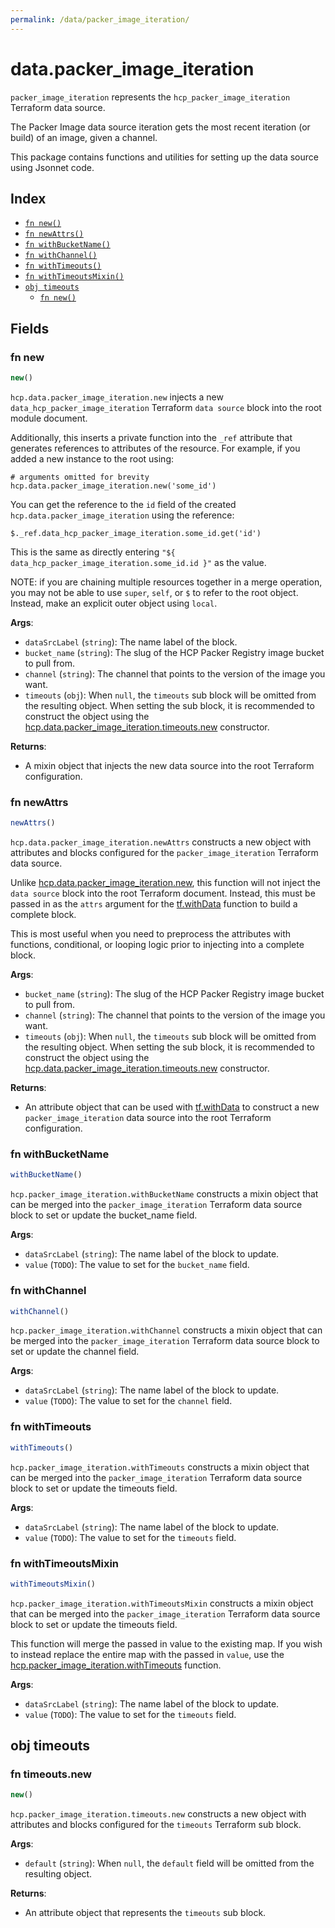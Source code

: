 ```yaml
---
permalink: /data/packer_image_iteration/
---
```


# data.packer_image_iteration

`packer_image_iteration` represents the `hcp_packer_image_iteration` Terraform data source.

The Packer Image data source iteration gets the most recent iteration (or build) of an image, given a channel.

This package contains functions and utilities for setting up the data source using Jsonnet code.


## Index

* [`fn new()`](#fn-new)
* [`fn newAttrs()`](#fn-newattrs)
* [`fn withBucketName()`](#fn-withbucketname)
* [`fn withChannel()`](#fn-withchannel)
* [`fn withTimeouts()`](#fn-withtimeouts)
* [`fn withTimeoutsMixin()`](#fn-withtimeoutsmixin)
* [`obj timeouts`](#obj-timeouts)
  * [`fn new()`](#fn-timeoutsnew)

## Fields

### fn new

```ts
new()
```


`hcp.data.packer_image_iteration.new` injects a new `data_hcp_packer_image_iteration` Terraform `data source`
block into the root module document.

Additionally, this inserts a private function into the `_ref` attribute that generates references to attributes of the
resource. For example, if you added a new instance to the root using:

    # arguments omitted for brevity
    hcp.data.packer_image_iteration.new('some_id')

You can get the reference to the `id` field of the created `hcp.data.packer_image_iteration` using the reference:

    $._ref.data_hcp_packer_image_iteration.some_id.get('id')

This is the same as directly entering `"${ data_hcp_packer_image_iteration.some_id.id }"` as the value.

NOTE: if you are chaining multiple resources together in a merge operation, you may not be able to use `super`, `self`,
or `$` to refer to the root object. Instead, make an explicit outer object using `local`.

**Args**:
  - `dataSrcLabel` (`string`): The name label of the block.
  - `bucket_name` (`string`): The slug of the HCP Packer Registry image bucket to pull from.
  - `channel` (`string`): The channel that points to the version of the image you want.
  - `timeouts` (`obj`):  When `null`, the `timeouts` sub block will be omitted from the resulting object. When setting the sub block, it is recommended to construct the object using the [hcp.data.packer_image_iteration.timeouts.new](#fn-packerimageiterationtimeoutsnew) constructor.

**Returns**:
- A mixin object that injects the new data source into the root Terraform configuration.


### fn newAttrs

```ts
newAttrs()
```


`hcp.data.packer_image_iteration.newAttrs` constructs a new object with attributes and blocks configured for the `packer_image_iteration`
Terraform data source.

Unlike [hcp.data.packer_image_iteration.new](#fn-packerimageiterationnew), this function will not inject the `data source`
block into the root Terraform document. Instead, this must be passed in as the `attrs` argument for the
[tf.withData](https://github.com/tf-libsonnet/core/tree/main/docs#fn-withdata) function to build a complete block.

This is most useful when you need to preprocess the attributes with functions, conditional, or looping logic prior to
injecting into a complete block.

**Args**:
  - `bucket_name` (`string`): The slug of the HCP Packer Registry image bucket to pull from.
  - `channel` (`string`): The channel that points to the version of the image you want.
  - `timeouts` (`obj`):  When `null`, the `timeouts` sub block will be omitted from the resulting object. When setting the sub block, it is recommended to construct the object using the [hcp.data.packer_image_iteration.timeouts.new](#fn-packerimageiterationtimeoutsnew) constructor.

**Returns**:
  - An attribute object that can be used with [tf.withData](https://github.com/tf-libsonnet/core/tree/main/docs#fn-withdata) to construct a new `packer_image_iteration` data source into the root Terraform configuration.


### fn withBucketName

```ts
withBucketName()
```

`hcp.packer_image_iteration.withBucketName` constructs a mixin object that can be merged into the `packer_image_iteration`
Terraform data source block to set or update the bucket_name field.



**Args**:
  - `dataSrcLabel` (`string`): The name label of the block to update.
  - `value` (`TODO`): The value to set for the `bucket_name` field.


### fn withChannel

```ts
withChannel()
```

`hcp.packer_image_iteration.withChannel` constructs a mixin object that can be merged into the `packer_image_iteration`
Terraform data source block to set or update the channel field.



**Args**:
  - `dataSrcLabel` (`string`): The name label of the block to update.
  - `value` (`TODO`): The value to set for the `channel` field.


### fn withTimeouts

```ts
withTimeouts()
```

`hcp.packer_image_iteration.withTimeouts` constructs a mixin object that can be merged into the `packer_image_iteration`
Terraform data source block to set or update the timeouts field.



**Args**:
  - `dataSrcLabel` (`string`): The name label of the block to update.
  - `value` (`TODO`): The value to set for the `timeouts` field.


### fn withTimeoutsMixin

```ts
withTimeoutsMixin()
```

`hcp.packer_image_iteration.withTimeoutsMixin` constructs a mixin object that can be merged into the `packer_image_iteration`
Terraform data source block to set or update the timeouts field.

This function will merge the passed in value to the existing map. If you wish
to instead replace the entire map with the passed in `value`, use the [hcp.packer_image_iteration.withTimeouts](TODO)
function.


**Args**:
  - `dataSrcLabel` (`string`): The name label of the block to update.
  - `value` (`TODO`): The value to set for the `timeouts` field.


## obj timeouts



### fn timeouts.new

```ts
new()
```


`hcp.packer_image_iteration.timeouts.new` constructs a new object with attributes and blocks configured for the `timeouts`
Terraform sub block.



**Args**:
  - `default` (`string`):  When `null`, the `default` field will be omitted from the resulting object.

**Returns**:
  - An attribute object that represents the `timeouts` sub block.
